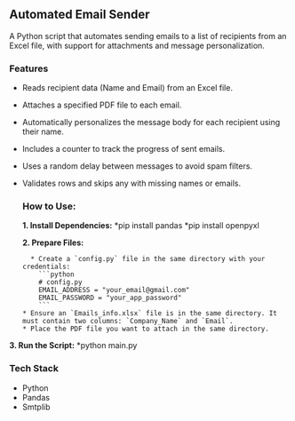 ## Automated Email Sender

A Python script that automates sending emails to a list of recipients from an Excel file, with support for attachments and message personalization.

### Features
* Reads recipient data (Name and Email) from an Excel file.
* Attaches a specified PDF file to each email.
* Automatically personalizes the message body for each recipient using their name.
* Includes a counter to track the progress of sent emails.
* Uses a random delay between messages to avoid spam filters.
* Validates rows and skips any with missing names or emails.

  ### How to Use:
  
    **1. Install Dependencies:**
          *pip install pandas
          *pip install openpyxl

  **2. Prepare Files:**

        * Create a `config.py` file in the same directory with your credentials:
          ```python
          # config.py
          EMAIL_ADDRESS = "your_email@gmail.com"
          EMAIL_PASSWORD = "your_app_password"
          ```
      * Ensure an `Emails_info.xlsx` file is in the same directory. It must contain two columns: `Company_Name` and `Email`.
      * Place the PDF file you want to attach in the same directory.

      
**3. Run the Script:**
    *python main.py



### Tech Stack
* Python
* Pandas
* Smtplib
  
